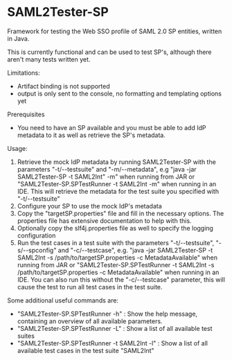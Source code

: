 SAML2Tester-SP
============

Framework for testing the Web SSO profile of SAML 2.0 SP entities, written in Java.

This is currently functional and can be used to test SP's, although there aren't many tests written yet.

Limitations:
- Artifact binding is not supported
- output is only sent to the console, no formatting and templating options yet

Prerequisites
- You need to have an SP available and you must be able to add IdP metadata to it as well as retrieve the SP's metadata.

Usage:

1. Retrieve the mock IdP metadata by running SAML2Tester-SP with the parameters "-t/--testsuite" and "-m/--metadata", e.g "java -jar SAML2Tester-SP -t SAML2Int" -m" when running from JAR or "SAML2Tester-SP.SPTestRunner -t SAML2Int -m" when running in an IDE. This will retrieve the metadata for the test suite you specified with "-t/--testsuite"
2. Configure your SP to use the mock IdP's metadata
3. Copy the "targetSP.properties" file and fill in the necessary options. The properties file has extensive documentation to help with this.
4. Optionally copy the slf4j.properties file as well to specify the logging configuration
5. Run the test cases in a test suite with the parameters "-t/--testsuite", "-s/--spconfig" and "-c/--testcase", e.g. "java -jar SAML2Tester-SP -t SAML2Int -s /path/to/targetSP.properties -c MetadataAvailable" when running from JAR or "SAML2Tester-SP.SPTestRunner -t SAML2Int -s /path/to/targetSP.properties -c MetadataAvailable" when running in an IDE. You can also run this without the "-c/--testcase" parameter, this will cause the test to run all test cases in the test suite.

Some additional useful commands are:
- "SAML2Tester-SP.SPTestRunner -h" : Show the help message, containing an overview of all available parameters.
- "SAML2Tester-SP.SPTestRunner -L" : Show a list of all available test suites 
- "SAML2Tester-SP.SPTestRunner -t SAML2Int -l" : Show a list of all available test cases in the test suite "SAML2Int"
